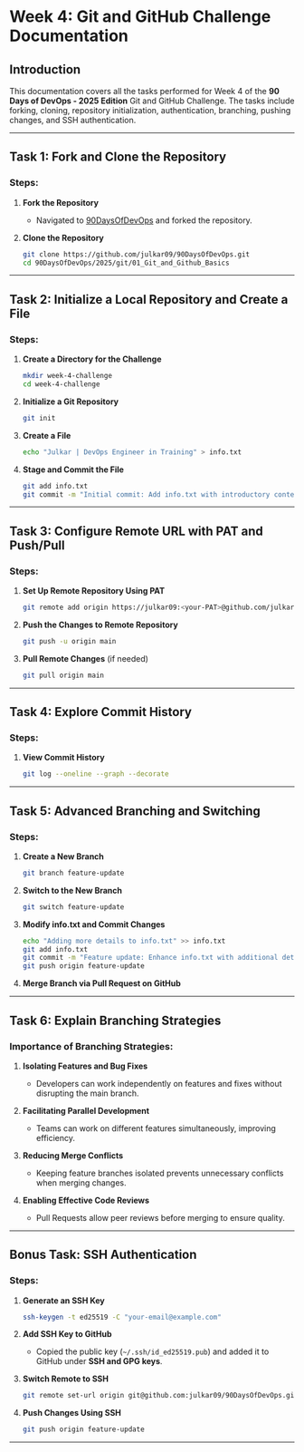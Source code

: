 # Week 4: Git and GitHub Challenge Documentation

## Introduction
This documentation covers all the tasks performed for Week 4 of the **90 Days of DevOps - 2025 Edition** Git and GitHub Challenge. The tasks include forking, cloning, repository initialization, authentication, branching, pushing changes, and SSH authentication.

---

## Task 1: Fork and Clone the Repository

### Steps:
1. **Fork the Repository**  
   - Navigated to [90DaysOfDevOps](https://github.com/LondheShubham153/90DaysOfDevOps) and forked the repository.

2. **Clone the Repository**
   ```bash
   git clone https://github.com/julkar09/90DaysOfDevOps.git
   cd 90DaysOfDevOps/2025/git/01_Git_and_Github_Basics
   ```

---

## Task 2: Initialize a Local Repository and Create a File

### Steps:
1. **Create a Directory for the Challenge**
   ```bash
   mkdir week-4-challenge
   cd week-4-challenge
   ```

2. **Initialize a Git Repository**
   ```bash
   git init
   ```

3. **Create a File**
   ```bash
   echo "Julkar | DevOps Engineer in Training" > info.txt
   ```

4. **Stage and Commit the File**
   ```bash
   git add info.txt
   git commit -m "Initial commit: Add info.txt with introductory content"
   ```

---

## Task 3: Configure Remote URL with PAT and Push/Pull

### Steps:
1. **Set Up Remote Repository Using PAT**
   ```bash
   git remote add origin https://julkar09:<your-PAT>@github.com/julkar09/90DaysOfDevOps.git
   ```

2. **Push the Changes to Remote Repository**
   ```bash
   git push -u origin main
   ```

3. **Pull Remote Changes** (if needed)
   ```bash
   git pull origin main
   ```

---

## Task 4: Explore Commit History

### Steps:
1. **View Commit History**
   ```bash
   git log --oneline --graph --decorate
   ```

---

## Task 5: Advanced Branching and Switching

### Steps:
1. **Create a New Branch**
   ```bash
   git branch feature-update
   ```

2. **Switch to the New Branch**
   ```bash
   git switch feature-update
   ```

3. **Modify info.txt and Commit Changes**
   ```bash
   echo "Adding more details to info.txt" >> info.txt
   git add info.txt
   git commit -m "Feature update: Enhance info.txt with additional details"
   git push origin feature-update
   ```

4. **Merge Branch via Pull Request on GitHub**

---

## Task 6: Explain Branching Strategies

### Importance of Branching Strategies:
1. **Isolating Features and Bug Fixes**  
   - Developers can work independently on features and fixes without disrupting the main branch.

2. **Facilitating Parallel Development**  
   - Teams can work on different features simultaneously, improving efficiency.

3. **Reducing Merge Conflicts**  
   - Keeping feature branches isolated prevents unnecessary conflicts when merging changes.

4. **Enabling Effective Code Reviews**  
   - Pull Requests allow peer reviews before merging to ensure quality.

---

## Bonus Task: SSH Authentication

### Steps:
1. **Generate an SSH Key**
   ```bash
   ssh-keygen -t ed25519 -C "your-email@example.com"
   ```

2. **Add SSH Key to GitHub**
   - Copied the public key (`~/.ssh/id_ed25519.pub`) and added it to GitHub under **SSH and GPG keys**.

3. **Switch Remote to SSH**
   ```bash
   git remote set-url origin git@github.com:julkar09/90DaysOfDevOps.git
   ```

4. **Push Changes Using SSH**
   ```bash
   git push origin feature-update
   ```

---

